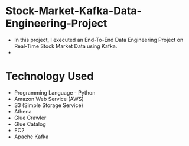 # Stock-Market-Kafka-Data-Engineering-Project
- In this project, I executed an End-To-End Data Engineering Project on Real-Time Stock Market Data using Kafka.
- 
# Technology Used

- Programming Language - Python
- Amazon Web Service (AWS)
- S3 (Simple Storage Service)
- Athena
- Glue Crawler
- Glue Catalog
- EC2
- Apache Kafka

